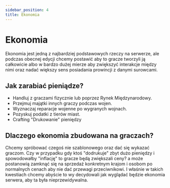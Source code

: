```yaml
---
sidebar_position: 4
title: Ekonomia
---
```

# Ekonomia

Ekonomia jest jedną z najbardziej podstawowych rzeczy na serwerze, ale podczas obecnej edycji chcemy postawić aby to gracze tworzyli ją całkowicie albo w bardzo dużej mierze aby zwiększyć interakcje między nimi oraz nadać większy sens posiadania prowincji z danymi surowcami.

## Jak zarabiać pieniądze?
- Handluj z graczami fizycznie lub poprzez Rynek Międzynarodowy.
- Przejmuj majątki innych graczy podczas wojen.
- Wyznaczaj reparacje wojenne po wygranych wojnach.
- Pozyskuj podatki z tierów miast.
- Crafting "Drukowanie" pieniędzy

## Dlaczego ekonomia zbudowana na graczach?

Chcemy spróbować czegoś nie szablonowego oraz dać się wykazać graczom. Czy w przypadku gdy ktoś "dodrukuje" zbyt dużo pieniędzy i spowodowałby "inflację" to gracze będą zwiększali ceny? a może postanowią zamknąć się na sprzedaż konkretnym krajom i osobom po normalnych cenach aby nie dać przewagi przeciwnikowi. I właśnie w takich kwestiach chcemy abyście to wy decydowali jak wyglądać będzie ekonomia serwera, aby ta była nieprzewidywalna.